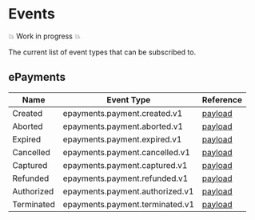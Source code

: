 <!-- START_METADATA
---
title: Webhooks API Events
sidebar_label: Events
sidebar_position: 2
pagination_next: null
pagination_prev: null
---
END_METADATA -->

# Events

💥 Work in progress 💥

The current list of event types that can be subscribed to.

## ePayments

| Name       | Event Type                      | Reference                                                                                          |
| ---------- | ------------------------------- | -------------------------------------------------------------------------------------------------- |
| Created    | epayments.payment.created.v1    | [payload](https://vippsas.github.io/vipps-developer-docs/docs/APIs/epayment-api/features/webhooks) |
| Aborted    | epayments.payment.aborted.v1    | [payload](https://vippsas.github.io/vipps-developer-docs/docs/APIs/epayment-api/features/webhooks) |
| Expired    | epayments.payment.expired.v1    | [payload](https://vippsas.github.io/vipps-developer-docs/docs/APIs/epayment-api/features/webhooks) |
| Cancelled  | epayments.payment.cancelled.v1  | [payload](https://vippsas.github.io/vipps-developer-docs/docs/APIs/epayment-api/features/webhooks) |
| Captured   | epayments.payment.captured.v1   | [payload](https://vippsas.github.io/vipps-developer-docs/docs/APIs/epayment-api/features/webhooks) |
| Refunded   | epayments.payment.refunded.v1   | [payload](https://vippsas.github.io/vipps-developer-docs/docs/APIs/epayment-api/features/webhooks) |
| Authorized | epayments.payment.authorized.v1 | [payload](https://vippsas.github.io/vipps-developer-docs/docs/APIs/epayment-api/features/webhooks) |
| Terminated | epayments.payment.terminated.v1 | [payload](https://vippsas.github.io/vipps-developer-docs/docs/APIs/epayment-api/features/webhooks) |